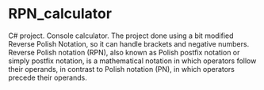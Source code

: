# RPN_calculator
C# project. Console calculator. The project done using a bit modified Reverse Polish Notation, so it can handle brackets and negative numbers.
Reverse Polish notation (RPN), also known as Polish postfix notation or simply postfix notation, is a mathematical notation in which operators follow their operands, in contrast to Polish notation (PN), in which operators precede their operands.
